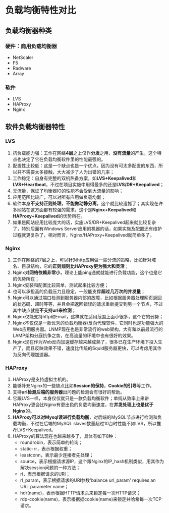 # 负载均衡特性对比
## 负载均衡器种类
### 硬件：商用负载均衡器
* NetScaler
* F5
* Radware
* Array

### 软件
* LVS
* HAProxy
* Nginx

## 软件负载均衡器特性
### LVS
1. 抗负载能力强：工作在网络**4层**之上仅作**分发**之用，**没有流量**的产生，这个特点也决定了它在负载均衡软件里的性能最强的。
2. 配置性比较低：这是一个缺点也是一个优点，因为没有可太多配置的东西，所以并不需要太多接触，大大减少了人为出错的几率；
3. 工作稳定：自身有完整的双机热备方案，如**LVS+Keepalived**和**LVS+Heartbeat**，不过在项目实施中用得最多的还是**LVS/DR+Keepalived**；
4. 无流量，保证了均衡器IO的性能不会受到大流量的影响；
5. 应用范围比较广，可以对所有应用做负载均衡；
6. 软件本身**不支持正则处理**，**不能做动静分离**，这个就比较遗憾了；其实现在许多网站在这方面都有较强的需求，这个是**Nginx+Keepalived**和**HAProxy+Keepalived**的优势所在。
7. 如果是网站应用比较庞大的话，实施LVS/DR+Keepalived起来就比较复杂了，特别后面有Windows Server应用的机器的话，如果实施及配置还有维护过程就更复杂了，相对而言，Nginx/HAProxy+Keepalived就简单多了。

### Nginx
1. 工作在网络的7层之上，可以针对http应用做一些分流的策略，比如针对域名、目录结构，它的**正则规则比HAProxy更为强大和灵活**；
2. Nginx对**网络依赖非常小**，理论上能ping通就就能进行负载功能，这个也是它的优势所在；
3. Nginx安装和配置比较简单，测试起来比较方便；
4. 也可以承担高的负载压力且稳定，一般能支撑**超过几万次的并发量**；
5. Nginx可以通过端口检测到服务器内部的故障，比如根据服务器处理网页返回的状态码、超时等等，并且会把返回错误的请求重新提交到另一个节点，不过其中缺点就是**不支持url来检测**；
6. Nginx仅能支持http和Email，这样就在适用范围上面小很多，这个它的弱势；
7. Nginx不仅仅是一款优秀的负载均衡器/反向代理软件，它同时也是功能强大的Web应用服务器。LNMP现在也是非常流行的web架构，大有和以前最流行的LAMP架构分庭抗争之势，在高流量的环境中也有很好的效果。
8. Nginx现在作为Web反向加速缓存越来越成熟了，很多已在生产环境下投入生产了，而且反映效果不错，速度比传统的Squid服务器更快，可以考虑用其作为反向代理加速器。

### HAProxy
1. HAProxy是支持虚拟主机的。
2. 能够补充Nginx的一些缺点比如**Session的保持**，**Cookie的引导**等工作。
3. 支持**url检测后端的服务器**出问题的检测会有很好的帮助。
4. 它跟LVS一样，本身仅仅就只是一款负载均衡软件；单纯从效率上来讲HAProxy更会比Nginx有更出色的负载均衡速度，在**并发处理上也是优于Nginx**的。
5. **HAProxy可以对Mysql读进行负载均衡**，对后端的MySQL节点进行检测和负载均衡，不过在后端的MySQL slaves数量超过10台时性能不如LVS，所以推荐LVS+Keepalived。
6. HAProxy的算法现在也越来越多了，具体有如下8种：
    * roundrobin，表示简单的轮询；
    * static-rr，表示根据权重；
    * leastconn，表示最少连接者先处理；
    * source，表示根据请求源IP，这个跟Nginx的IP_hash机制类似，用其作为解决session问题的一种方法；
    * ri，表示根据请求的URI；
    * rl_param，表示根据请求的URl参数'balance url_param' requires an URL parameter name；
    * hdr(name)，表示根据HTTP请求头来锁定每一次HTTP请求；
    * rdp-cookie(name)，表示根据据cookie(name)来锁定并哈希每一次TCP请求。



